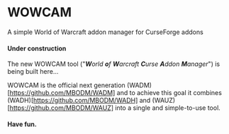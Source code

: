 # WOWCAM
A simple World of Warcraft addon manager for CurseForge addons

#### Under construction
The new WOWCAM tool ("_**W**orld **o**f **W**arcraft **C**urse **A**ddon **M**anager_") is being built here...

WOWCAM is the official next generation (WADM)[https://github.com/MBODM/WADM] and to achieve this goal it combines (WADH)[https://github.com/MBODM/WADH] and (WAUZ)[https://github.com/MBODM/WAUZ] into a single and simple-to-use tool.

#### Have fun.

